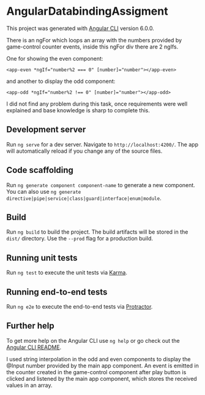 # AngularDatabindingAssigment

This project was generated with [Angular CLI](https://github.com/angular/angular-cli) version 6.0.0.

There is an ngFor which loops an array with the numbers provided by game-control counter events, inside this ngFor div there are 2 ngIfs. 

One for showing the even component:
```
<app-even *ngIf="number%2 === 0" [number]="number"></app-even>
```
and another to display the odd component:
```
<app-odd *ngIf="number%2 !== 0" [number]="number"></app-odd>
```
I did not find any problem during this task, once requirements were well explained and base knowledge is sharp to complete this.

## Development server

Run `ng serve` for a dev server. Navigate to `http://localhost:4200/`. The app will automatically reload if you change any of the source files.

## Code scaffolding

Run `ng generate component component-name` to generate a new component. You can also use `ng generate directive|pipe|service|class|guard|interface|enum|module`.

## Build

Run `ng build` to build the project. The build artifacts will be stored in the `dist/` directory. Use the `--prod` flag for a production build.

## Running unit tests

Run `ng test` to execute the unit tests via [Karma](https://karma-runner.github.io).

## Running end-to-end tests

Run `ng e2e` to execute the end-to-end tests via [Protractor](http://www.protractortest.org/).

## Further help

To get more help on the Angular CLI use `ng help` or go check out the [Angular CLI README](https://github.com/angular/angular-cli/blob/master/README.md).

I used string interpolation in the odd and even components to display the @Input number provided by the main app component. An event is emitted in the counter created in the game-control component after play button is clicked and listened by the main app component, which stores the received values in an array.
